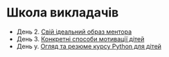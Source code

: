 # Школа викладачів

- День 2. [Свій ідеальний образ ментора](./ideal_mentor.md)
- День 3. [Конкретні способи мотивації дітей](./motovation.md)
- День у. [Огляд та резюме курсу Python для дітей](./course_resume.md)
